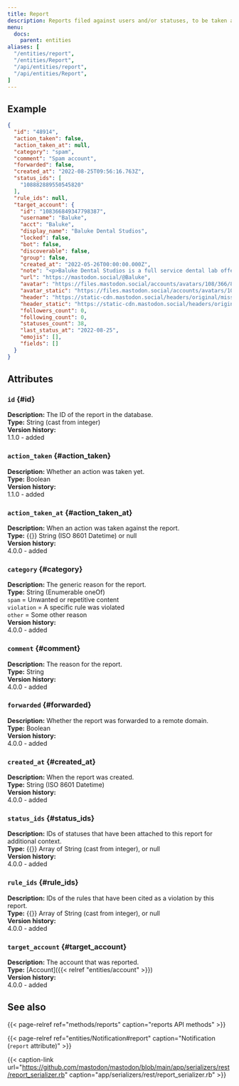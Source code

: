 ```yaml
---
title: Report
description: Reports filed against users and/or statuses, to be taken action on by moderators.
menu:
  docs:
    parent: entities
aliases: [
  "/entities/report",
  "/entities/Report",
  "/api/entities/report",
  "/api/entities/Report",
]
---
```


## Example

```json
{
  "id": "48914",
  "action_taken": false,
  "action_taken_at": null,
  "category": "spam",
  "comment": "Spam account",
  "forwarded": false,
  "created_at": "2022-08-25T09:56:16.763Z",
  "status_ids": [
    "108882889550545820"
  ],
  "rule_ids": null,
  "target_account": {
    "id": "108366849347798387",
    "username": "Baluke",
    "acct": "Baluke",
    "display_name": "Baluke Dental Studios",
    "locked": false,
    "bot": false,
    "discoverable": false,
    "group": false,
    "created_at": "2022-05-26T00:00:00.000Z",
    "note": "<p>Baluke Dental Studios is a full service dental lab offering fabrication, staining, and digital services. Advanced technologies and a meticulous process ensure reduced chair time, lower costs, and better patient outcomes with beautiful smiles. Talk to a representative today.</p><p><a href=\"https://baluke.com/\" target=\"_blank\" rel=\"nofollow noopener noreferrer\"><span class=\"invisible\">https://</span><span class=\"\">baluke.com/</span><span class=\"invisible\"></span></a></p>",
    "url": "https://mastodon.social/@Baluke",
    "avatar": "https://files.mastodon.social/accounts/avatars/108/366/849/347/798/387/original/dbcfe99ed5def0f4.png",
    "avatar_static": "https://files.mastodon.social/accounts/avatars/108/366/849/347/798/387/original/dbcfe99ed5def0f4.png",
    "header": "https://static-cdn.mastodon.social/headers/original/missing.png",
    "header_static": "https://static-cdn.mastodon.social/headers/original/missing.png",
    "followers_count": 0,
    "following_count": 0,
    "statuses_count": 38,
    "last_status_at": "2022-08-25",
    "emojis": [],
    "fields": []
  }
}
```

## Attributes

### `id` {#id}

**Description:** The ID of the report in the database.\
**Type:** String (cast from integer)\
**Version history:**\
1.1.0 - added

### `action_taken` {#action_taken}

**Description:** Whether an action was taken yet.\
**Type:** Boolean\
**Version history:**\
1.1.0 - added

### `action_taken_at` {#action_taken_at}

**Description:** When an action was taken against the report.\
**Type:** {{<nullable>}} String (ISO 8601 Datetime) or null\
**Version history:**\
4.0.0 - added

### `category` {#category}

**Description:** The generic reason for the report.\
**Type:** String (Enumerable oneOf)\
`spam` = Unwanted or repetitive content\
`violation` = A specific rule was violated\
`other` = Some other reason\
**Version history:**\
4.0.0 - added

### `comment` {#comment}

**Description:** The reason for the report.\
**Type:** String\
**Version history:**\
4.0.0 - added

### `forwarded` {#forwarded}

**Description:** Whether the report was forwarded to a remote domain.\
**Type:** Boolean\
**Version history:**\
4.0.0 - added

### `created_at` {#created_at}

**Description:** When the report was created.\
**Type:** String (ISO 8601 Datetime)\
**Version history:**\
4.0.0 - added

### `status_ids` {#status_ids}

**Description:** IDs of statuses that have been attached to this report for additional context.\
**Type:** {{<nullable>}} Array of String (cast from integer), or null\
**Version history:**\
4.0.0 - added

### `rule_ids` {#rule_ids}

**Description:** IDs of the rules that have been cited as a violation by this report.\
**Type:** {{<nullable>}} Array of String (cast from integer), or null\
**Version history:**\
4.0.0 - added

### `target_account` {#target_account}

**Description:** The account that was reported.\
**Type:** [Account]({{< relref "entities/account" >}})\
**Version history:**\
4.0.0 - added

## See also

{{< page-relref ref="methods/reports" caption="reports API methods" >}}

{{< page-relref ref="entities/Notification#report" caption="Notification (`report` attribute)" >}}

{{< caption-link url="https://github.com/mastodon/mastodon/blob/main/app/serializers/rest/report_serializer.rb" caption="app/serializers/rest/report_serializer.rb" >}}



